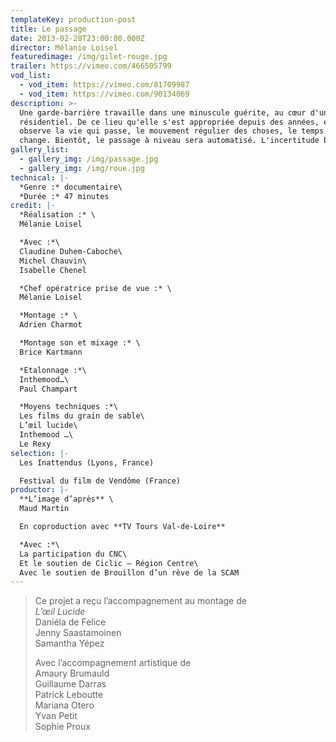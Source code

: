 ```yaml
---
templateKey: production-post
title: Le passage
date: 2013-02-28T23:00:00.000Z
director: Mélanie Loisel
featuredimage: /img/gilet-rouge.jpg
trailer: https://vimeo.com/466505799
vod_list:
  - vod_item: https://vimeo.com/81709987
  - vod_item: https://vimeo.com/90134069
description: >-
  Une garde-barrière travaille dans une minuscule guérite, au cœur d'un quartier
  résidentiel. De ce lieu qu'elle s'est appropriée depuis des années, elle
  observe la vie qui passe, le mouvement régulier des choses, le temps qui
  change. Bientôt, le passage à niveau sera automatisé. L'incertitude bouscule ses habitudes, l'attente se transforme.
gallery_list:
  - gallery_img: /img/passage.jpg
  - gallery_img: /img/roue.jpg
technical: |-
  *Genre :* documentaire\
  *Durée :* 47 minutes
credit: |-
  *Réalisation :* \
  Mélanie Loisel

  *Avec :*\
  Claudine Duhem-Caboche\
  Michel Chauvin\
  Isabelle Chenel

  *Chef opératrice prise de vue :* \
  Mélanie Loisel

  *Montage :* \
  Adrien Charmot

  *Montage son et mixage :* \
  Brice Kartmann

  *Etalonnage :*\
  Inthemood…\
  Paul Champart

  *Moyens techniques :*\
  Les films du grain de sable\
  L’œil lucide\
  Inthemood …\
  Le Rexy
selection: |-
  Les Inattendus (Lyons, France)

  Festival du film de Vendôme (France)
productor: |-
  **L’image d’après** \
  Maud Martin

  En coproduction avec **TV Tours Val-de-Loire**

  *Avec :*\
  La participation du CNC\
  Et le soutien de Ciclic – Région Centre\
  Avec le soutien de Brouillon d’un rêve de la SCAM
---
```

> Ce projet a reçu l’accompagnement au montage de\
> *L’œil Lucide*\
> Daniéla de Felice\
> Jenny Saastamoinen\
> Samantha Yépez
>
> Avec l’accompagnement artistique de\
> Amaury Brumauld\
> Guillaume Darras\
> Patrick Leboutte\
> Mariana Otero\
> Yvan Petit\
> Sophie Proux